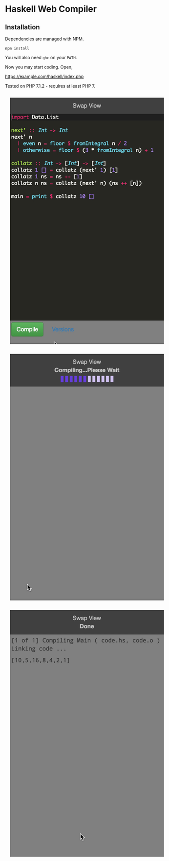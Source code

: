 # Haskell Web Compiler

## Installation

Dependencies are managed with NPM.

```
npm install
```

You will also need `ghc` on your `PATH`.

Now you may start coding. Open,

https://example.com/haskell/index.php

Tested on PHP 7.1.2 - requires at least PHP 7.

<div style="clear:both;">
    <img src="screenshots/ide.png" style="float:left; padding:16px;" />
    <img src="screenshots/compiling.png" style="float:left; padding:16px;" />
    <img src="screenshots/output.png" style="float:left; padding:16px;" />
</div>
